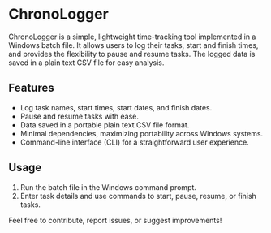 # ChronoLogger

ChronoLogger is a simple, lightweight time-tracking tool implemented in a Windows batch file. It allows users to log their tasks, start and finish times, and provides the flexibility to pause and resume tasks. The logged data is saved in a plain text CSV file for easy analysis.

## Features
- Log task names, start times, start dates, and finish dates.
- Pause and resume tasks with ease.
- Data saved in a portable plain text CSV file format.
- Minimal dependencies, maximizing portability across Windows systems.
- Command-line interface (CLI) for a straightforward user experience.

## Usage
1. Run the batch file in the Windows command prompt.
2. Enter task details and use commands to start, pause, resume, or finish tasks.

Feel free to contribute, report issues, or suggest improvements!
